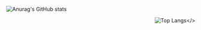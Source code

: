 ![Anurag's GitHub stats](https://github-readme-stats.vercel.app/api?username=seomin1210&show_icons=true&theme=algolia) <div style="text-align: right">![Top Langs](https://github-readme-stats.vercel.app/api/top-langs/?username=seomin1210&layout=compact&theme=algolia)</>

<!--
**seomin1210/seomin1210** is a ✨ _special_ ✨ repository because its `README.md` (this file) appears on your GitHub profile.

Here are some ideas to get you started:

- 🔭 I’m currently working on ...
- 🌱 I’m currently learning ...
- 👯 I’m looking to collaborate on ...
- 🤔 I’m looking for help with ...
- 💬 Ask me about ...
- 📫 How to reach me: ...
- 😄 Pronouns: ...
- ⚡ Fun fact: ...
-->

